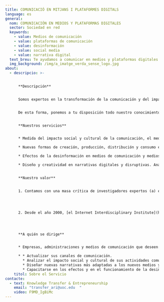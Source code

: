 ```yaml
---
title: COMUNICACIÓ EN MITJANS I PLATAFORMES DIGITALS
language: es
general:
  nom: COMUNICACIÓN EN MEDIOS Y PLATAFORMAS DIGITALES
  sector: Sociedad en red
  keywords:
    - value: Medios de comunicación
    - value: plataformas de comunicación
    - value: desinformación
    - value: social media
    - value: narrativa digital
  text_breu: Te ayudamos a comunicar en medios y plataformas digitales.
  img_background: /img/a_imatge_verda_sense_logo.jpg
about:
  - descripcio: >-
      

      **Descripción**


      Somos expertos en la transformación de la comunicación y del impacto sociocultural de las nuevas tecnologías, en el análisis del consumo de la información y en los efectos que tienen los nuevos medios en la vida diaria de las personas.


      De esta forma, ponemos a tu disposición todo nuestro conocimiento y las herramientas necesarias para ayudarte a entender los nuevos medios y las nuevas plataformas en comunicación y adquirir capacidades para la gestión e integración de las TIC en tus proyectos comunicativos.


      **Nuestros servicios**


      * Medida del impacto social y cultural de la comunicación, el medio social y el entretenimiento. Estudios de fenómenos emergentes y corrientes contemporáneos que implican nuevas formas de consumo informativo, cultural y de entretenimiento.

      * Nuevas formas de creación, producción, distribución y consumo en periodismo, publicidad y cine/TV. Detección, análisis y asesoramiento sobre prácticas disruptivas en los procesos de la comunicación informativa, persuasiva y expresiva.

      * Efectos de la desinformación en medios de comunicación y medios sociales. Divulgación sobre la importancia de fuentes y contenidos informativos y cómo estos condicionan la participación ciudadana desde el entorno digital.

      * Diseño y creatividad en narrativas digitales y disruptivas. Análisis de la cultura digital y participativa como parte de la vida diaria, los movimientos sociales y las transformaciones relacionadas con las tecnologías digitales.


      **Nuestro valor**


      1. Contamos con una masa crítica de investigadores expertos (a) en las transformaciones culturales relacionadas con las tecnologías digitales y los medios y (b) en la aplicación de las tecnologías de la información y la comunicación (TIC) en la producción artística y cultural.




      2. Desde el año 2000, [el Internet Interdisciplinary Institute](https://research.uoc.edu/portal/es/in3/index.html) (IN3) es nuestro centro de referencia en I&I, y está dirigido al desarrollo de soluciones tecnológicas arraigadas en la era digital, y al estudio de internet y de los efectos de la interacción entre las tecnologías digitales y la actividad humana.




      **A quién se dirige**


      * Empresas, administraciones y medios de comunicación que deseen:

      * * Actualizar sus canales de comunicación.
        * Analizar el impacto social y cultural de sus actividades comunicativas.
        * Diseñar nuevas narrativas más adaptadas a los nuevos medios y públicos.
        * Capacitarse en los efectos y en el funcionamiento de la desinformación en redes.
    titol: Sobre el Servicio
contacte:
  - text: Knowledge Transfer & Entrepreneurship
    email: "transfer_ari@uoc.edu  "
    video: F9MD_IgBiMc
---
```

